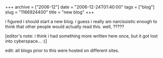 +++
archive = ["2006-12"]
date = "2006-12-24T01:40:00"
tags = ["blog"]
slug = "1166924400"
title = "new blog"
+++

i figured i should start a new blog. i guess i really am narcissistic
enough to think that other people would actually read this. well, ?????

\[editor's note: i think i had something more written here once, but it
got lost into cyberspace... :(\]

edit: all blogs prior to this were hosted on different sites.

